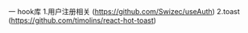 一 hook库
1.用户注册相关 (https://github.com/Swizec/useAuth)
2.toast (https://github.com/timolins/react-hot-toast)